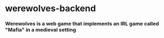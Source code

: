 # werewolves-backend

### Werewolves is a web game that implements an IRL game called "Mafia" in a medieval setting
